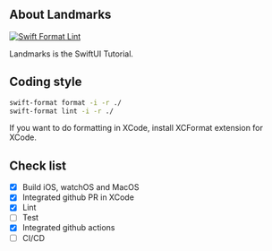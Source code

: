 ## About Landmarks

[![Swift Format Lint](https://github.com/cable8mm/Landmarks/actions/workflows/swift-format-lint.yml/badge.svg)](https://github.com/cable8mm/Landmarks/actions/workflows/swift-format-lint.yml)

Landmarks is the SwiftUI Tutorial.

## Coding style

```sh
swift-format format -i -r ./
swift-format lint -i -r ./
```

If you want to do formatting in XCode, install XCFormat extension for XCode.

## Check list

- [x] Build iOS, watchOS and MacOS
- [x] Integrated github PR in XCode
- [x] Lint
- [ ] Test
- [x] Integrated github actions
- [ ] CI/CD
